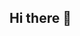 ## Hi there 👋

<!--
**vito-ctrl/vito-ctrl** is a ✨ _special_ ✨ repository because its `README.md` (this file) appears on your GitHub profile.

Here are some ideas to get you started:

- 🌱 I’m currently learning full stack devlopment
-->
